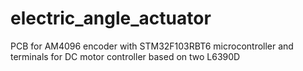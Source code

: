# electric_angle_actuator
 PCB for AM4096 encoder with STM32F103RBT6 microcontroller and terminals for DC motor controller based on two L6390D
